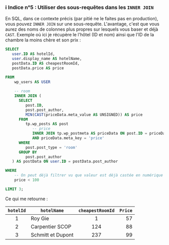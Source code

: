 ### ℹ️ Indice n°5 : Utiliser des sous-requêtes dans les `INNER JOIN`

En SQL, dans ce contexte précis (par pitié ne le faites pas en production), vous pouvez `INNER JOIN` sur une
sous-requête. L'avantage, c'est que vous aurez des noms de colonnes plus propres sur lesquels vous baser et déjà `CAST`.
Exemple où ici je récupère le l'hôtel (ID et nom) ainsi que l'ID de la chambre la moins chère et son prix :

```sql
SELECT
   user.ID AS hotelId,
   user.display_name AS hotelName,
   postData.ID AS cheapestRoomId,
   postData.price AS price

FROM
    wp_users AS USER
    
    -- room
    INNER JOIN (
      SELECT
         post.ID,
         post.post_author,
         MIN(CAST(priceData.meta_value AS UNSIGNED)) AS price
      FROM
         tp.wp_posts AS post
            -- price
            INNER JOIN tp.wp_postmeta AS priceData ON post.ID = priceData.post_id
            AND priceData.meta_key = 'price'
      WHERE
         post.post_type = 'room'
      GROUP BY
         post.post_author
   ) AS postData ON user.ID = postData.post_author

WHERE
    -- On peut déjà filtrer vu que valeur est déjà castée en numérique
    price < 100

LIMIT 3;
```
Ce qui me retourne :

|  `hotelId`  | `hotelName`       |  `cheapestRoomId`  |  `Price` |
|:-----------:|-------------------|:------------------:|---------:|
|      1      | Roy Gie           |         1          |       57 | 
|      2      | Carpentier SCOP   |        124         |       88 |
|      3      | Schmitt et Dupont |        237         |       99 |
